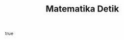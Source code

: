 ---
title: Matematika Detik
list_category: Matematika Detik
body:
  - type: markdown
    content: '"Asah intuisi, kelola dua detik pertama"'
---